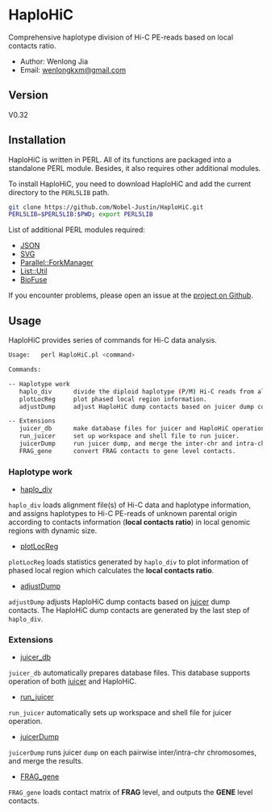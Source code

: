 # HaploHiC

Comprehensive haplotype division of Hi-C PE-reads based on local contacts ratio.

- Author: Wenlong Jia
- Email:  wenlongkxm@gmail.com

## Version
V0.32

## Installation

HaploHiC is written in PERL. All of its functions are packaged into a standalone PERL module. Besides, it also requires other additional modules.

To install HaploHiC, you need to download HaploHiC and add the current directory to the `PERL5LIB` path.
```bash
git clone https://github.com/Nobel-Justin/HaploHiC.git
PERL5LIB=$PERL5LIB:$PWD; export PERL5LIB
```
List of additional PERL modules required:
- [JSON](https://metacpan.org/pod/JSON)
- [SVG](https://metacpan.org/pod/SVG)
- [Parallel::ForkManager](https://metacpan.org/pod/Parallel::ForkManager)
- [List::Util](https://metacpan.org/pod/List::Util)
- [BioFuse](https://github.com/Nobel-Justin/BioFuse)

If you encounter problems, please open an issue at the [project on Github](https://github.com/Nobel-Justin/HaploHiC/issues).

## Usage
HaploHiC provides series of commands for Hi-C data analysis.
```bash
Usage:   perl HaploHiC.pl <command>

Commands:

-- Haplotype work
   haplo_div      divide the diploid haplotype (P/M) Hi-C reads from alignment.
   plotLocReg     plot phased local region information.
   adjustDump     adjust HaploHiC dump contacts based on juicer dump contacts.

-- Extensions
   juicer_db      make database files for juicer and HaploHiC operations.
   run_juicer     set up workspace and shell file to run juicer.
   juicerDump     run juicer dump, and merge the inter-chr and intra-chr.
   FRAG_gene      convert FRAG contacts to gene level contacts.
```

### Haplotype work
- [haplo_div](./manual/haplo_div.md)

`haplo_div` loads alignment file(s) of Hi-C data and haplotype information, and assigns haplotypes to Hi-C PE-reads of unknown parental origin according to contacts information (**local contacts ratio**) in local genomic regions with dynamic size.

- [plotLocReg](./manual/plotLocReg.md)

`plotLocReg` loads statistics generated by `haplo_div` to plot information of phased local region which calculates the **local contacts ratio**.

- [adjustDump](./manual/adjustDump.md)

`adjustDump` adjusts HaploHiC dump contacts based on [juicer](https://github.com/aidenlab/juicer) dump contacts. The HaploHiC dump contacts are generated by the last step of `haplo_div`.

### Extensions
- [juicer_db](./manual/juicer_db.md)

`juicer_db` automatically prepares database files. This database supports operation of both [juicer](https://github.com/aidenlab/juicer) and HaploHiC.

- [run_juicer](./manual/run_juicer.md)

`run_juicer` automatically sets up workspace and shell file for juicer operation.

- [juicerDump](./manual/juicerDump.md)

`juicerDump` runs juicer `dump` on each pairwise inter/intra-chr chromosomes, and merge the results.

- [FRAG_gene](./manual/FRAG_gene.md)

`FRAG_gene` loads contact matrix of **FRAG** level, and outputs the **GENE** level contacts.
